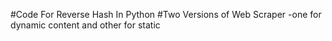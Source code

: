 #Code For Reverse Hash In Python
#Two Versions of Web Scraper -one for dynamic content and other for static
